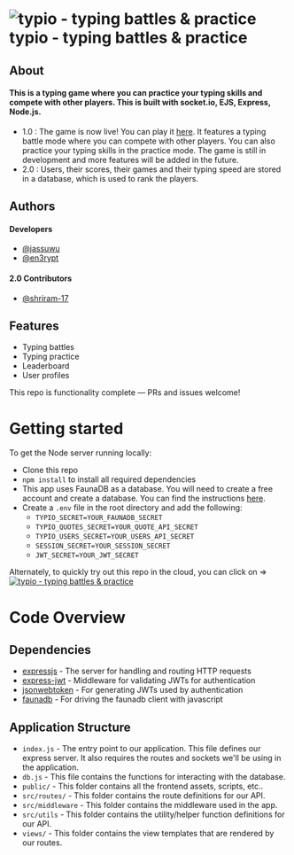 # ![typio - typing battles & practice](./public/assets/typ-io.ico) typio - typing battles & practice

## About

#### This is a typing game where you can practice your typing skills and compete with other players. This is built with socket.io, EJS, Express, Node.js.

- 1.0 : The game is now live! You can play it [here](https://typio.herokuapp.com/). It features a typing battle mode where you can compete with other players. You can also practice your typing skills in the practice mode. The game is still in development and more features will be added in the future.
- 2.0 : Users, their scores, their games and their typing speed are stored in a database, which is used to rank the players.

## Authors

#### Developers

- [@jassuwu](https://www.github.com/jassuwu)
- [@en3rypt](https://www.github.com/en3rypt)

#### 2.0 Contributors

- [@shriram-17](https://www.github.com/shriram-17)

## Features

- Typing battles
- Typing practice
- Leaderboard
- User profiles

This repo is functionality complete — PRs and issues welcome!

# Getting started

To get the Node server running locally:

- Clone this repo
- `npm install` to install all required dependencies
- This app uses FaunaDB as a database. You will need to create a free account and create a database. You can find the instructions [here](https://docs.fauna.com/fauna/current/start/cloud).
- Create a `.env` file in the root directory and add the following:
  - `TYPIO_SECRET=YOUR_FAUNADB_SECRET`
  - `TYPIO_QUOTES_SECRET=YOUR_QUOTE_API_SECRET`
  - `TYPIO_USERS_SECRET=YOUR_USERS_API_SECRET`
  - `SESSION_SECRET=YOUR_SESSION_SECRET`
  - `JWT_SECRET=YOUR_JWT_SECRET`

Alternately, to quickly try out this repo in the cloud, you can click on => [![typio - typing battles & practice](./public/assets/typ-io.ico)](https://typ-io.herokuapp.com/)

# Code Overview

## Dependencies

- [expressjs](https://github.com/expressjs/express) - The server for handling and routing HTTP requests
- [express-jwt](https://github.com/auth0/express-jwt) - Middleware for validating JWTs for authentication
- [jsonwebtoken](https://github.com/auth0/node-jsonwebtoken) - For generating JWTs used by authentication
- [faunadb](https://github.com/fauna/faunadb-js) - For driving the faunadb client with javascript

## Application Structure

- `index.js` - The entry point to our application. This file defines our express server. It also requires the routes and sockets we'll be using in the application.
- `db.js` - This file contains the functions for interacting with the database.
- `public/` - This folder contains all the frontend assets, scripts, etc..
- `src/routes/` - This folder contains the route definitions for our API.
- `src/middleware` - This folder contains the middleware used in the app.
- `src/utils` - This folder contains the utility/helper function definitions for our API.
- `views/` - This folder contains the view templates that are rendered by our routes.
